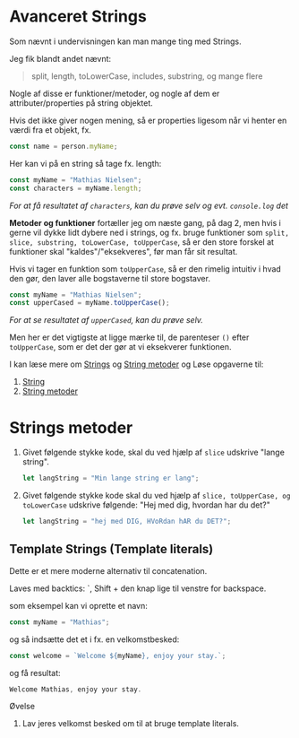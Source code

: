 # Avanceret Strings

Som nævnt i undervisningen kan man mange ting med Strings.

Jeg fik blandt andet nævnt:

> split, length, toLowerCase, includes, substring, og mange flere

Nogle af disse er funktioner/metoder, og nogle af dem er attributer/properties på string objektet.

Hvis det ikke giver nogen mening, så er properties ligesom når vi henter en værdi fra et objekt, fx.

```js
const name = person.myName;
```

Her kan vi på en string så tage fx. length:

```js
const myName = "Mathias Nielsen";
const characters = myName.length;
```

_For at få resultatet af `characters`, kan du prøve selv og evt. `console.log` det_

**Metoder og funktioner** fortæller jeg om næste gang, på dag 2, men hvis i gerne vil dykke lidt dybere ned i strings, og fx. bruge funktioner som `split, slice, substring, toLowerCase, toUpperCase`, så er den store forskel at funktioner skal "kaldes"/"eksekveres", før man får sit resultat.

Hvis vi tager en funktion som `toUpperCase`, så er den rimelig intuitiv i hvad den gør, den laver alle bogstaverne til store bogstaver.

```js
const myName = "Mathias Nielsen";
const upperCased = myName.toUpperCase();
```

_For at se resultatet af `upperCased`, kan du prøve selv._

Men her er det vigtigste at ligge mærke til, de parenteser `()` efter `toUpperCase`, som er det der gør at vi eksekverer funktionen.

I kan læse mere om [Strings](https://www.w3schools.com/js/js_strings.asp)
og [String metoder](https://www.w3schools.com/js/js_string_methods.asp) og Løse opgaverne til:

1. [String](https://www.w3schools.com/js/exercise_js.asp?filename=exercise_js_strings1)
2. [String metoder](https://www.w3schools.com/js/exercise_js.asp?filename=exercise_js_string_methods1)

# Strings metoder

1. Givet følgende stykke kode, skal du ved hjælp af `slice` udskrive "lange string".
   ```js
   let langString = "Min lange string er lang";
   ```
2. Givet følgende stykke kode skal du ved hjælp af `slice, toUpperCase, og toLowerCase` udskrive følgende: "Hej med dig, hvordan har du det?"
   ```js
   let langString = "hej med DIG, HVoRdan hAR du DET?";
   ```

## Template Strings (Template literals)

Dette er et mere moderne alternativ til concatenation.

Laves med backtics: `, Shift + den knap lige til venstre for backspace.

som eksempel kan vi oprette et navn:

```js
const myName = "Mathias";
```

og så indsætte det et i fx. en velkomstbesked:

```js
const welcome = `Welcome ${myName}, enjoy your stay.`;
```

og få resultat:

```js
Welcome Mathias, enjoy your stay.
```

Øvelse

1. Lav jeres velkomst besked om til at bruge template literals.
